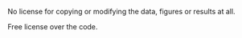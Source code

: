 
No license for copying or modifying the data, figures or results at all.

Free license over the code.
